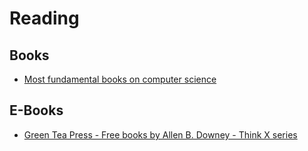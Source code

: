 # Reading

## Books

- [Most fundamental books on computer science](https://news.ycombinator.com/item?id=21311302)

## E-Books

- [Green Tea Press - Free books by Allen B. Downey - Think X series](https://greenteapress.com/)
